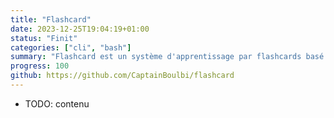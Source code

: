 ```yaml
---
title: "Flashcard"
date: 2023-12-25T19:04:19+01:00
status: "Finit"
categories: ["cli", "bash"]
summary: "Flashcard est un système d'apprentissage par flashcards basé sur le système Leitner et inspiré de l'application Anki"
progress: 100
github: https://github.com/CaptainBoulbi/flashcard
---
```


- TODO: contenu
